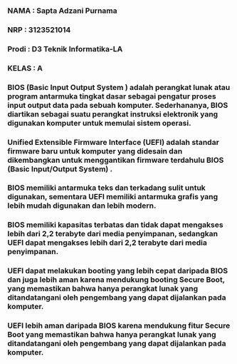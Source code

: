 ### NAMA : Sapta Adzani Purnama
### NRP : 3123521014
### Prodi : D3 Teknik Informatika-LA
### KELAS : A

### BIOS (Basic Input Output System ) adalah perangkat lunak atau program antarmuka tingkat dasar sebagai pengatur proses input output data pada sebuah komputer. Sederhananya, BIOS diartikan sebagai suatu perangkat instruksi elektronik yang digunakan komputer untuk memulai sistem operasi.

### Unified Extensible Firmware Interface (UEFI) adalah standar firmware baru untuk komputer yang didesain dan dikembangkan untuk menggantikan firmware terdahulu BIOS (Basic Input/Output System) .

### BIOS memiliki antarmuka teks dan terkadang sulit untuk digunakan, sementara UEFI memiliki antarmuka grafis yang lebih mudah digunakan dan lebih modern.

### BIOS memiliki kapasitas terbatas dan tidak dapat mengakses lebih dari 2,2 terabyte dari media penyimpanan, sedangkan UEFI dapat mengakses lebih dari 2,2 terabyte dari media penyimpanan.

### UEFI dapat melakukan booting yang lebih cepat daripada BIOS dan juga lebih aman karena mendukung booting Secure Boot, yang memastikan bahwa hanya perangkat lunak yang ditandatangani oleh pengembang yang dapat dijalankan pada komputer.

### UEFI lebih aman daripada BIOS karena mendukung fitur Secure Boot yang memastikan bahwa hanya perangkat lunak yang ditandatangani oleh pengembang yang dapat dijalankan pada komputer.